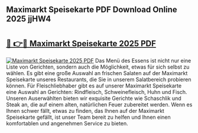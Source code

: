 ## Maximarkt Speisekarte PDF Download Online 2025 jjHW4

# <h2><a href="http://gc8tp2o.nevu.top/?p=Maximarkt+Speisekarte">🔗 👉🔴 Maximarkt Speisekarte 2025 PDF</a></h2>

[![Maximarkt Speisekarte 2025 PDF](https://i.imgur.com/dBaPXMq.png)](http://gc8tp2o.nevu.top/?p=Maximarkt+Speisekarte)
Das Menü des Essens ist nicht nur eine Liste von Gerichten, sondern auch die Möglichkeit, etwas für sich selbst zu wählen. Es gibt eine große Auswahl an frischen Salaten auf der Maximarkt Speisekarte unseres Restaurants, die Sie in unserem Salatbereich probieren können. Für Fleischliebhaber gibt es auf unserer Maximarkt Speisekarte eine Auswahl an Gerichten: Rindfleisch, Schweinefleisch, Huhn und Fisch. Unseren Auserwählten bieten wir exquisite Gerichte wie Schaschlik und Steak an, die auf einem alten, natürlichen Feuer zubereitet werden. Wenn es Ihnen schwer fällt, etwas zu finden, das Ihnen auf der Maximarkt Speisekarte gefällt, ist unser Team bereit zu helfen und Ihnen einen komfortablen und angenehmen Service zu bieten.
